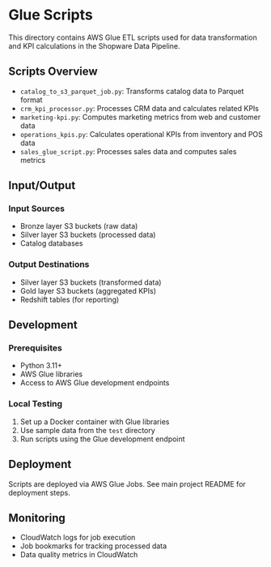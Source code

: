 # Glue Scripts

This directory contains AWS Glue ETL scripts used for data transformation and KPI calculations in the Shopware Data Pipeline.

## Scripts Overview

- `catalog_to_s3_parquet_job.py`: Transforms catalog data to Parquet format
- `crm_kpi_processor.py`: Processes CRM data and calculates related KPIs
- `marketing-kpi.py`: Computes marketing metrics from web and customer data
- `operations_kpis.py`: Calculates operational KPIs from inventory and POS data
- `sales_glue_script.py`: Processes sales data and computes sales metrics

## Input/Output

### Input Sources
- Bronze layer S3 buckets (raw data)
- Silver layer S3 buckets (processed data)
- Catalog databases

### Output Destinations
- Silver layer S3 buckets (transformed data)
- Gold layer S3 buckets (aggregated KPIs)
- Redshift tables (for reporting)

## Development

### Prerequisites
- Python 3.11+
- AWS Glue libraries
- Access to AWS Glue development endpoints

### Local Testing
1. Set up a Docker container with Glue libraries
2. Use sample data from the `test` directory
3. Run scripts using the Glue development endpoint

## Deployment

Scripts are deployed via AWS Glue Jobs. See main project README for deployment steps.

## Monitoring

- CloudWatch logs for job execution
- Job bookmarks for tracking processed data
- Data quality metrics in CloudWatch